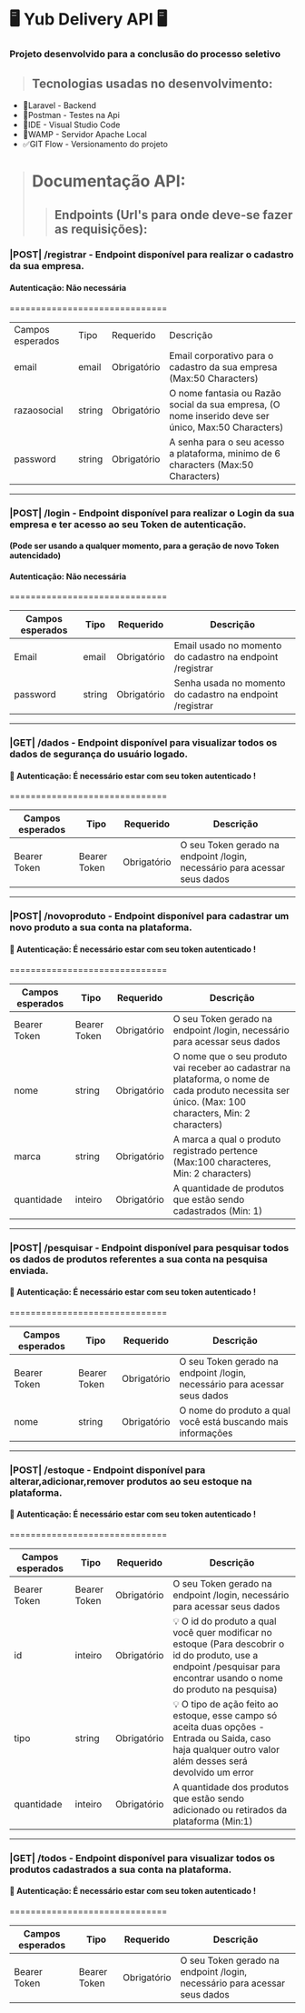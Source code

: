 # 🖥️ Yub Delivery API 🖥️
<h3> Projeto desenvolvido para a conclusão do processo seletivo </h3>

> ## Tecnologias usadas no desenvolvimento:
<ul>
  <li>💎Laravel - Backend</li>
  <li>🔵Postman - Testes na Api</li>
  <li>🤎IDE - Visual Studio Code</li>
  <li>💜WAMP - Servidor Apache Local</li>
  <li>✅GIT Flow - Versionamento do projeto</li>
</ul>

> # Documentação API:
> > ## Endpoints (Url's para onde deve-se fazer as requisições):
###  |POST| /registrar - Endpoint disponível para realizar o cadastro da sua empresa.
 #### Autenticação: Não necessária
 ============================== <table>
  <tr>
    <td>Campos esperados</td>
    <td>Tipo</td>
    <td>Requerido</td>
    <td>Descrição</td>
  </tr>
  
  <tr>
    <td>email</td>
    <td>email</td>
    <td>Obrigatório</td>
    <td>Email corporativo para o cadastro da sua empresa (Max:50 Characters)</td>
  </tr>
  
  <tr>
    <td>razaosocial</td>
    <td>string</td>
    <td>Obrigatório</td>
    <td>O nome fantasia ou Razão social da sua empresa, (O nome inserido deve ser único, Max:50 Characters)</td>
  </tr>
  
  <tr>
    <td>password</td>
    <td>string</td>
    <td>Obrigatório</td>
    <td>A senha para o seu acesso a plataforma, minimo de 6 characters (Max:50 Characters)</td>
  </tr>
</table>

---
###  |POST| /login - Endpoint disponível para realizar o Login da sua empresa e ter acesso ao seu Token de autenticação.
#### (Pode ser usando a qualquer momento, para a geração de novo Token autencidado)
 #### Autenticação: Não necessária
 ============================== <table>
<thead>
  <tr>
    <th>Campos esperados</th>
    <th>Tipo</th>
    <th>Requerido</th>
    <th>Descrição</th>
  </tr>
</thead>
<tbody>
  <tr>
    <td>Email</td>
    <td>email</td>
    <td>Obrigatório</td>
    <td>Email usado no momento do cadastro na endpoint /registrar</td>
  </tr>
  <tr>
    <td>password</td>
    <td>string</td>
    <td>Obrigatório</td>
    <td>Senha usada no momento do cadastro na endpoint /registrar</td>
  </tr>
</tbody>
</table>

---
###  |GET| /dados - Endpoint disponível para visualizar todos os dados de segurança do usuário logado.
 #### 🚨 Autenticação: É necessário estar com seu token autenticado !
 ============================== <table>
<thead>
  <tr>
    <th>Campos esperados</th>
    <th>Tipo</th>
    <th>Requerido</th>
    <th>Descrição</th>
  </tr>
</thead>
<tbody>
  <tr>
    <td>Bearer Token</td>
    <td>Bearer Token</td>
    <td>Obrigatório</td>
    <td>O seu Token gerado na endpoint /login, necessário para acessar seus dados</td>
  </tr>
</tbody>
</table>

---
###  |POST| /novoproduto - Endpoint disponível para cadastrar um novo produto a sua conta na plataforma.
 #### 🚨 Autenticação: É necessário estar com seu token autenticado !
 ============================== <table>
<thead>
  <tr>
    <th>Campos esperados</th>
    <th>Tipo</th>
    <th>Requerido</th>
    <th>Descrição</th>
  </tr>
</thead>
<tbody>
  <tr>
    <td>Bearer Token</td>
    <td>Bearer Token</td>
    <td>Obrigatório</td>
    <td>O seu Token gerado na endpoint /login, necessário para acessar seus dados</td>
  </tr>
  <tr>
    <td>nome</td>
    <td>string</td>
    <td>Obrigatório</td>
    <td>O nome que o seu produto vai receber ao cadastrar na plataforma, o nome de cada produto necessita ser único. (Max: 100 characters, Min: 2 characters)</td>
  </tr>
  <tr>
    <td>marca</td>
    <td>string</td>
    <td>Obrigatório</td>
    <td>A marca a qual o produto registrado pertence (Max:100 characteres, Min: 2 characters)</td>
  </tr>
  <tr>
    <td>quantidade</td>
    <td>inteiro</td>
    <td>Obrigatório</td>
    <td>A quantidade de produtos que estão sendo cadastrados (Min: 1)</td>
  </tr>
</tbody>
</table>

---
###  |POST| /pesquisar - Endpoint disponível para pesquisar todos os dados de produtos referentes a sua conta na pesquisa enviada.
 #### 🚨 Autenticação: É necessário estar com seu token autenticado !
 ============================== <table>
<thead>
  <tr>
    <th>Campos esperados</th>
    <th>Tipo</th>
    <th>Requerido</th>
    <th>Descrição</th>
  </tr>
</thead>
<tbody>
  <tr>
    <td>Bearer Token</td>
    <td>Bearer Token</td>
    <td>Obrigatório</td>
    <td>O seu Token gerado na endpoint /login, necessário para acessar seus dados</td>
  </tr>
  <tr>
    <td>nome</td>
    <td>string</td>
    <td>Obrigatório</td>
    <td>O nome do produto a qual você está buscando mais informações</td>
  </tr>
</tbody>
</table>

---
###  |POST| /estoque - Endpoint disponível para alterar,adicionar,remover produtos ao seu estoque na plataforma.
 #### 🚨 Autenticação: É necessário estar com seu token autenticado !
 ============================== <table>
<thead>
  <tr>
    <th>Campos esperados</th>
    <th>Tipo</th>
    <th>Requerido</th>
    <th>Descrição</th>
  </tr>
</thead>
<tbody>
  <tr>
    <td>Bearer Token</td>
    <td>Bearer Token</td>
    <td>Obrigatório</td>
    <td>O seu Token gerado na endpoint /login, necessário para acessar seus dados</td>
  </tr>
  <tr>
    <td>id</td>
    <td>inteiro</td>
    <td>Obrigatório</td>
    <td>💡 O id do produto a qual você quer modificar no estoque (Para descobrir o id do produto, use a endpoint /pesquisar para encontrar usando o nome do produto na pesquisa)</td>
  </tr>
  <tr>
    <td>tipo</td>
    <td>string</td>
    <td>Obrigatório</td>
    <td>💡 O tipo de ação feito ao estoque, esse campo só aceita duas opções - Entrada ou Saida, caso haja qualquer outro valor além desses será devolvido um error</td>
  </tr>
  <tr>
    <td>quantidade</td>
    <td>inteiro</td>
    <td>Obrigatório</td>
    <td>A quantidade dos produtos que estão sendo adicionado ou retirados da plataforma (Min:1)</td>
  </tr>
</tbody>
</table>

---
###  |GET| /todos - Endpoint disponível para visualizar todos os produtos cadastrados a sua conta na plataforma.
 #### 🚨 Autenticação: É necessário estar com seu token autenticado !
 ============================== <table>
<thead>
  <tr>
    <th>Campos esperados</th>
    <th>Tipo</th>
    <th>Requerido</th>
    <th>Descrição</th>
  </tr>
</thead>
<tbody>
  <tr>
    <td>Bearer Token</td>
    <td>Bearer Token</td>
    <td>Obrigatório</td>
    <td>O seu Token gerado na endpoint /login, necessário para acessar seus dados</td>
  </tr>
</tbody>
</table>

